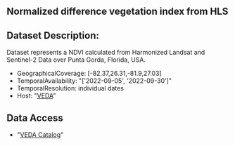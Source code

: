 ## Normalized difference vegetation index from HLS

## Dataset Description:

Dataset represents a NDVI calculated from Harmonized Landsat and Sentinel-2 Data over Punta Gorda, Florida, USA.

- GeographicalCoverage: [-82.37,26.31,-81.9,27.03]
- TemporalAvailability: "['2022-09-05', '2022-09-30']"
- TemporalResolution: individual dates
- Host: "[VEDA](https://www.earthdata.nasa.gov/esds/veda)"

## Data Access

- "[VEDA Catalog](https://openveda.cloud/api/stac/collections/hls-ndvi)"
